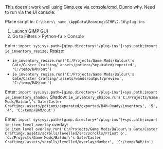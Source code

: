 This doesn't work well using Gimp.exe via console/cmd. Dunno why. Need to run via the UI console:

Place script in: `C:\Users\_name_\AppData\Roaming\GIMP\2.10\plug-ins`

1. Launch GIMP GUI
1. Go to Filters > Python-fu > Console

Enter: `import sys;sys.path=[gimp.directory+'/plug-ins']+sys.path;import ie_inventory_resize;`
Resize:
- `ie_inventory_resize.run('C:/Projects/Game Mods/Baldur\'s Gate/Caster Crafting/.assets/potions/separated/exported', 'C:/temp/BAM/out')`
- `ie_inventory_resize.run('C:/Projects/Game Mods/Baldur\'s Gate/Caster Crafting/.assets/wands/output/preview', 'C:/temp/BAM/out')`


Enter: `import sys;sys.path=[gimp.directory+'/plug-ins']+sys.path;import ie_inventory_shadow;`
Shadow: `ie_inventory_shadow.run('C:/Projects/Game Mods/Baldur\'s Gate/Caster Crafting/.assets/potions/separated/exported/BAM-Ready/inventory', '5', '4', 'C:/temp/BAM/out')`


Enter: `import sys;sys.path=[gimp.directory+'/plug-ins']+sys.path;import ie_item_level_overlay`
overlay: `ie_item_level_overlay.run('C:/Projects/Game Mods/Baldur\'s Gate/Caster Crafting/.assets/scrolls/levelled/src/scrolls/Priest 6', 'C:/Projects/Game Mods/Baldur\'s Gate/Caster Crafting/.assets/scrolls/levelled/overlay/Number', 'C:/temp/BAM/in')`
